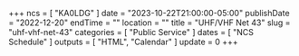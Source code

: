 +++
ncs = [ "KA0LDG" ]
date = "2023-10-22T21:00:00-05:00"
publishDate = "2022-12-20"
endTime = ""
location = ""
title = "UHF/VHF Net 43"
slug = "uhf-vhf-net-43"
categories = [ "Public Service" ]
dates = [ "NCS Schedule" ]
outputs = [ "HTML", "Calendar" ]
update = 0
+++
